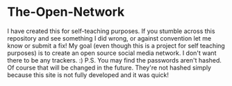 # The-Open-Network
I have created this for self-teaching purposes. If you stumble across this repository and see something I did wrong, or against convention let me know or submit a fix! My goal (even though this is a project for self teaching purposes) is to create an open source social media network. I don't want there to be any trackers. :) P.S. You may find the passwords aren't hashed. Of course that will be changed in the future. They're not hashed simply because this site is not fully developed and it was quick!
